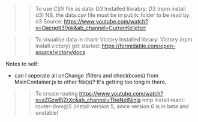
>> To use CSV file as data: D3
Installed librabry: D3 (npm install d3) 
NB. the data.csv file must be in public folder to be read by d3
Source: https://www.youtube.com/watch?v=OacqgtI30pk&ab_channel=CurranKelleher


>> To visualise data in chart: Victory
Installed library: Victory (npm install victory)
get started: https://formidable.com/open-source/victory/docs 

Notes to self: 
- can I seperate all onChange (filters and checkboxes) from MainContainer.js to other file(s)? It's getting too long in there. 

>> To create routing
https://www.youtube.com/watch?v=aZGzwEjZrXc&ab_channel=TheNetNinja
nmp install react-router-dom@5 
(install version 5, since version 6 is in beta and unstable)

